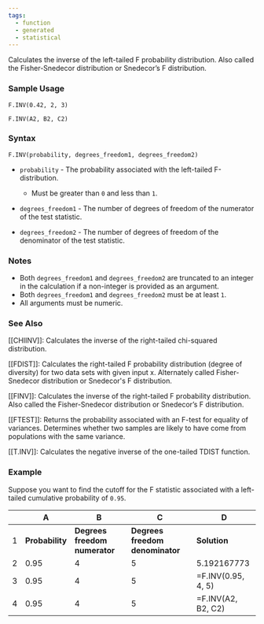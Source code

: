 ```yaml
---
tags:
  - function
  - generated
  - statistical
---
```


Calculates the inverse of the left-tailed F probability distribution. Also called the Fisher-Snedecor distribution or Snedecor’s F distribution.

### Sample Usage

`F.INV(0.42, 2, 3)`

`F.INV(A2, B2, C2)`

### Syntax

`F.INV(probability, degrees_freedom1, degrees_freedom2)`

* `probability` - The probability associated with the left-tailed F-distribution.

  + Must be greater than `0` and less than `1`.
* `degrees_freedom1` - The number of degrees of freedom of the numerator of the test statistic.
* `degrees_freedom2` - The number of degrees of freedom of the denominator of the test statistic.

### Notes

* Both `degrees_freedom1` and `degrees_freedom2` are truncated to an integer in the calculation if a non-integer is provided as an argument.
* Both `degrees_freedom1` and `degrees_freedom2` must be at least `1`.
* All arguments must be numeric.

### See Also

[[CHIINV]]: Calculates the inverse of the right-tailed chi-squared distribution.

[[FDIST]]: Calculates the right-tailed F probability distribution (degree of diversity) for two data sets with given input x. Alternately called Fisher-Snedecor distribution or Snedecor's F distribution.

[[FINV]]: Calculates the inverse of the right-tailed F probability distribution. Also called the Fisher-Snedecor distribution or Snedecor’s F distribution.

[[FTEST]]: Returns the probability associated with an F-test for equality of variances. Determines whether two samples are likely to have come from populations with the same variance.

[[T.INV]]: Calculates the negative inverse of the one-tailed TDIST function.

### Example

Suppose you want to find the cutoff for the F statistic associated with a left-tailed cumulative probability of `0.95`.

|  | A | B | C | D |
| --- | --- | --- | --- | --- |
| 1 | **Probability** | **Degrees freedom numerator** | **Degrees freedom denominator** | **Solution** |
| 2 | 0.95 | 4 | 5 | 5.192167773 |
| 3 | 0.95 | 4 | 5 | =F.INV(0.95, 4, 5) |
| 4 | 0.95 | 4 | 5 | =F.INV(A2, B2, C2) |
